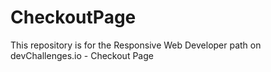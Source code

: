 # CheckoutPage
This repository is for the Responsive Web Developer path on devChallenges.io - Checkout Page
